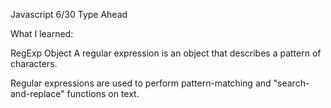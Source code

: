 Javascript 6/30 Type Ahead

What I learned:

RegExp Object
A regular expression is an object that describes a pattern of characters.

Regular expressions are used to perform pattern-matching and "search-and-replace" functions on text.